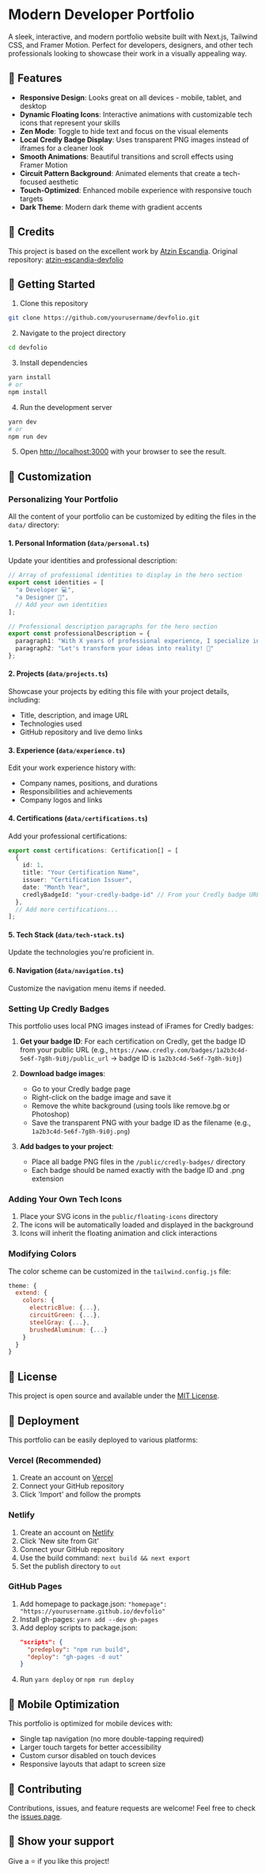 # Modern Developer Portfolio

A sleek, interactive, and modern portfolio website built with Next.js, Tailwind CSS, and Framer Motion. Perfect for developers, designers, and other tech professionals looking to showcase their work in a visually appealing way.

## 🌟 Features

- **Responsive Design**: Looks great on all devices - mobile, tablet, and desktop
- **Dynamic Floating Icons**: Interactive animations with customizable tech icons that represent your skills
- **Zen Mode**: Toggle to hide text and focus on the visual elements
- **Local Credly Badge Display**: Uses transparent PNG images instead of iframes for a cleaner look
- **Smooth Animations**: Beautiful transitions and scroll effects using Framer Motion
- **Circuit Pattern Background**: Animated elements that create a tech-focused aesthetic
- **Touch-Optimized**: Enhanced mobile experience with responsive touch targets
- **Dark Theme**: Modern dark theme with gradient accents

## 🙏 Credits

This project is based on the excellent work by [Atzin Escandia](https://github.com/atzinescandia). Original repository: [atzin-escandia-devfolio](https://github.com/atzinescandia/atzin-escandia-devfolio)

## 🚀 Getting Started

1. Clone this repository
```bash
git clone https://github.com/yourusername/devfolio.git
```

2. Navigate to the project directory
```bash
cd devfolio
```

3. Install dependencies
```bash
yarn install
# or
npm install
```

4. Run the development server
```bash
yarn dev
# or
npm run dev
```

5. Open [http://localhost:3000](http://localhost:3000) with your browser to see the result.

## 🎨 Customization

### Personalizing Your Portfolio

All the content of your portfolio can be customized by editing the files in the `data/` directory:

#### 1. Personal Information (`data/personal.ts`)

Update your identities and professional description:

```typescript
// Array of professional identities to display in the hero section
export const identities = [
  "a Developer 💻",
  "a Designer 🎨",
  // Add your own identities
];

// Professional description paragraphs for the hero section
export const professionalDescription = {
  paragraph1: "With X years of professional experience, I specialize in... [your main professional paragraph]",
  paragraph2: "Let's transform your ideas into reality! 🚀"
};
```

#### 2. Projects (`data/projects.ts`)

Showcase your projects by editing this file with your project details, including:
- Title, description, and image URL
- Technologies used
- GitHub repository and live demo links

#### 3. Experience (`data/experience.ts`)

Edit your work experience history with:
- Company names, positions, and durations
- Responsibilities and achievements
- Company logos and links

#### 4. Certifications (`data/certifications.ts`)

Add your professional certifications:

```typescript
export const certifications: Certification[] = [
  {
    id: 1,
    title: "Your Certification Name",
    issuer: "Certification Issuer",
    date: "Month Year",
    credlyBadgeId: "your-credly-badge-id" // From your Credly badge URL
  },
  // Add more certifications...
];
```

#### 5. Tech Stack (`data/tech-stack.ts`)

Update the technologies you're proficient in.

#### 6. Navigation (`data/navigation.ts`)

Customize the navigation menu items if needed.

### Setting Up Credly Badges

This portfolio uses local PNG images instead of iFrames for Credly badges:

1. **Get your badge ID**: For each certification on Credly, get the badge ID from your public URL (e.g., `https://www.credly.com/badges/1a2b3c4d-5e6f-7g8h-9i0j/public_url` → badge ID is `1a2b3c4d-5e6f-7g8h-9i0j`)

2. **Download badge images**: 
   - Go to your Credly badge page
   - Right-click on the badge image and save it
   - Remove the white background (using tools like remove.bg or Photoshop)
   - Save the transparent PNG with your badge ID as the filename (e.g., `1a2b3c4d-5e6f-7g8h-9i0j.png`)

3. **Add badges to your project**:
   - Place all badge PNG files in the `/public/credly-badges/` directory
   - Each badge should be named exactly with the badge ID and .png extension

### Adding Your Own Tech Icons

1. Place your SVG icons in the `public/floating-icons` directory
2. The icons will be automatically loaded and displayed in the background
3. Icons will inherit the floating animation and click interactions

### Modifying Colors

The color scheme can be customized in the `tailwind.config.js` file:
```js
theme: {
  extend: {
    colors: {
      electricBlue: {...},
      circuitGreen: {...},
      steelGray: {...},
      brushedAluminum: {...}
    }
  }
}
```

## 📝 License

This project is open source and available under the [MIT License](LICENSE).

## 🚀 Deployment

This portfolio can be easily deployed to various platforms:

### Vercel (Recommended)

1. Create an account on [Vercel](https://vercel.com)
2. Connect your GitHub repository
3. Click 'Import' and follow the prompts

### Netlify

1. Create an account on [Netlify](https://netlify.com)
2. Click 'New site from Git'
3. Connect your GitHub repository
4. Use the build command: `next build && next export`
5. Set the publish directory to `out`

### GitHub Pages

1. Add homepage to package.json: `"homepage": "https://yourusername.github.io/devfolio"`
2. Install gh-pages: `yarn add --dev gh-pages`
3. Add deploy scripts to package.json:
   ```json
   "scripts": {
     "predeploy": "npm run build",
     "deploy": "gh-pages -d out"
   }
   ```
4. Run `yarn deploy` or `npm run deploy`

## 📱 Mobile Optimization

This portfolio is optimized for mobile devices with:
- Single tap navigation (no more double-tapping required)
- Larger touch targets for better accessibility
- Custom cursor disabled on touch devices
- Responsive layouts that adapt to screen size

## 🤝 Contributing

Contributions, issues, and feature requests are welcome! Feel free to check the [issues page](issues).

## 💫 Show your support

Give a ⭐️ if you like this project!
